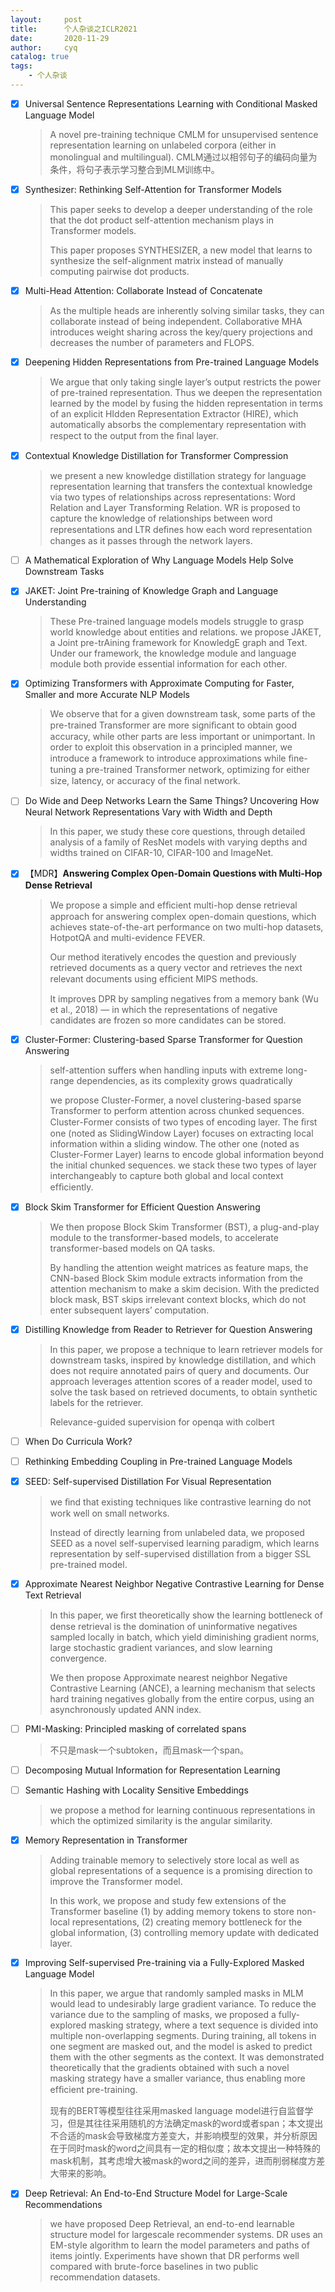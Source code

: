 ```yaml
---
layout:     post
title:      个人杂谈之ICLR2021
date:       2020-11-29
author:     cyq
catalog: true
tags:
    - 个人杂谈
---
```




- [x] Universal Sentence Representations Learning with Conditional Masked Language Model 

  > A novel pre-training technique CMLM for unsupervised sentence representation learning on unlabeled corpora (either in monolingual and multilingual). CMLM通过以相邻句子的编码向量为条件，将句子表示学习整合到MLM训练中。 

- [x] Synthesizer: Rethinking Self-Attention for Transformer Models 

  > This paper seeks to develop a deeper understanding of the role that the dot product self-attention mechanism plays in Transformer models.
  >
  > This paper proposes SYNTHESIZER, a new model that learns to synthesize the self-alignment matrix instead of manually computing pairwise dot products.

- [x] Multi-Head Attention: Collaborate Instead of Concatenate

  > As the multiple heads are inherently solving similar tasks, they can collaborate instead of being independent. Collaborative MHA introduces weight sharing across the key/query projections and decreases the number of parameters and FLOPS.

- [x] Deepening Hidden Representations from Pre-trained Language Models 

  > We argue that only taking single layer’s output restricts the power of pre-trained representation. Thus we deepen the representation learned by the model by fusing the hidden representation in terms of an explicit HIdden Representation Extractor (HIRE), which automatically absorbs the complementary representation with respect to the output from the ﬁnal layer.

- [x] Contextual Knowledge Distillation for Transformer Compression

  > we present a new knowledge distillation strategy for language representation learning that transfers the contextual knowledge via two types of relationships across representations: Word Relation and Layer Transforming Relation. WR is proposed to capture the knowledge of relationships between word representations and LTR deﬁnes how each word representation changes as it passes through the network layers.

- [ ] A Mathematical Exploration of Why Language Models Help Solve Downstream Tasks

- [x] JAKET: Joint Pre-training of Knowledge Graph and Language Understanding

  > These Pre-trained language models models struggle to grasp world knowledge about entities and relations. we propose JAKET, a Joint pre-trAining framework for KnowledgE graph and Text. Under our framework, the knowledge module and language module both provide essential information for each other.

- [x] Optimizing Transformers with Approximate Computing for Faster, Smaller and more Accurate NLP Models 

  > We observe that for a given downstream task, some parts of the pre-trained Transformer are more signiﬁcant to obtain good accuracy, while other parts are less important or unimportant. In order to exploit this observation in a principled manner, we introduce a framework to introduce approximations while ﬁne-tuning a pre-trained Transformer network, optimizing for either size, latency, or accuracy of the ﬁnal network.

- [ ] Do Wide and Deep Networks Learn the Same Things? Uncovering How Neural Network Representations Vary with Width and Depth 

  > In this paper, we study these core questions, through detailed analysis of a family of ResNet models with varying depths and widths trained on CIFAR-10, CIFAR-100 and ImageNet.

- [x] 【MDR】**Answering Complex Open-Domain Questions with Multi-Hop Dense Retrieval** 

  > We propose a simple and efﬁcient multi-hop dense retrieval approach for answering complex open-domain questions, which achieves state-of-the-art performance on two multi-hop datasets, HotpotQA and multi-evidence FEVER.
  >
  > Our method iteratively encodes the question and previously retrieved documents as a query vector and retrieves the next relevant documents using efﬁcient MIPS methods.
  >
  > It improves DPR by sampling negatives from a memory bank (Wu et al., 2018) — in which the representations of negative candidates are frozen so more candidates can be stored.

- [x] Cluster-Former: Clustering-based Sparse Transformer for Question Answering

  > self-attention suffers when handling inputs with extreme long-range dependencies, as its complexity grows quadratically
  >
  > we propose Cluster-Former, a novel clustering-based sparse Transformer to perform attention across chunked sequences. Cluster-Former consists of two types of encoding layer. The ﬁrst one (noted as SlidingWindow Layer) focuses on extracting local information within a sliding window. The other one (noted as Cluster-Former Layer) learns to encode global information beyond the initial chunked sequences. we stack these two types of layer interchangeably to capture both global and local context efﬁciently.

- [x] Block Skim Transformer for Efficient Question Answering

  > We then propose Block Skim Transformer (BST), a plug-and-play module to the transformer-based models, to accelerate transformer-based models on QA tasks. 
  >
  > By handling the attention weight matrices as feature maps, the CNN-based Block Skim module extracts information from the attention mechanism to make a skim decision. With the predicted block mask, BST skips irrelevant context blocks, which do not enter subsequent layers’ computation.

- [x] Distilling Knowledge from Reader to Retriever for Question Answering

  > In this paper, we propose a technique to learn retriever models for downstream tasks, inspired by knowledge distillation, and which does not require annotated pairs of query and documents. Our approach leverages attention scores of a reader model, used to solve the task based on retrieved documents, to obtain synthetic labels for the retriever.
  >
  > Relevance-guided supervision for openqa with colbert

- [ ] When Do Curricula Work?

- [ ] Rethinking Embedding Coupling in Pre-trained Language Models

- [x] SEED: Self-supervised Distillation For Visual Representation

  > we ﬁnd that existing techniques like contrastive learning do not work well on small networks.
  >
  > Instead of directly learning from unlabeled data, we proposed SEED as a novel self-supervised learning paradigm, which learns representation by self-supervised distillation from a bigger SSL pre-trained model.

- [x] Approximate Nearest Neighbor Negative Contrastive Learning for Dense Text Retrieval 

  > In this paper, we ﬁrst theoretically show the learning bottleneck of dense retrieval is the domination of uninformative negatives sampled locally in batch, which yield diminishing gradient norms, large stochastic gradient variances, and slow learning convergence. 
  >
  > We then propose Approximate nearest neighbor Negative Contrastive Learning (ANCE), a learning mechanism that selects hard training negatives globally from the entire corpus, using an asynchronously updated ANN index.

- [ ] PMI-Masking: Principled masking of correlated spans

  > 不只是mask一个subtoken，而且mask一个span。

- [ ] Decomposing Mutual Information for Representation Learning

- [ ] Semantic Hashing with Locality Sensitive Embeddings

  > we propose a method for learning continuous representations in which the optimized similarity is the angular similarity.  

- [x] Memory Representation in Transformer 

  > Adding trainable memory to selectively store local as well as global representations of a sequence is a promising direction to improve the Transformer model.
  >
  > In this work, we propose and study few extensions of the Transformer baseline (1) by adding memory tokens to store non-local representations, (2) creating memory bottleneck for the global information, (3) controlling memory update with dedicated layer.

- [x] Improving Self-supervised Pre-training via a Fully-Explored Masked Language Model

  > In this paper, we argue that randomly sampled masks in MLM would lead to undesirably large gradient variance. To reduce the variance due to the sampling of masks, we proposed a fully-explored masking strategy, where a text sequence is divided into multiple non-overlapping segments. During training, all tokens in one segment are masked out, and the model is asked to predict them with the other segments as the context. It was demonstrated theoretically that the gradients obtained with such a novel masking strategy have a smaller variance, thus enabling more efﬁcient pre-training.
  >
  > 现有的BERT等模型往往采用masked language model进行自监督学习，但是其往往采用随机的方法确定mask的word或者span；本文提出不合适的mask会导致梯度方差变大，并影响模型的效果，并分析原因在于同时mask的word之间具有一定的相似度；故本文提出一种特殊的mask机制，其考虑增大被mask的word之间的差异，进而削弱梯度方差大带来的影响。

- [x] Deep Retrieval: An End-to-End Structure Model for Large-Scale Recommendations

  > we have proposed Deep Retrieval, an end-to-end learnable structure model for largescale recommender systems. DR uses an EM-style algorithm to learn the model parameters and paths of items jointly. Experiments have shown that DR performs well compared with brute-force baselines in two public recommendation datasets.

 
